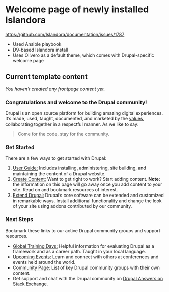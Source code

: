 # Welcome page of newly installed Islandora

https://github.com/Islandora/documentation/issues/1787
* Used Ansible playbook
* D9-based Islandora install
* Uses Olivero as a default theme, which comes with Drupal-specific welcome page

## Current template content
<em>You haven’t created any frontpage content yet.</em>

### Congratulations and welcome to the Drupal community!
Drupal is an open source platform for building amazing digital experiences. It’s made, used, taught, documented, and marketed by the <a href="#">values</a>, collaborating together in a respectful manner. As we like to say:
<blockquote>Come for the code, stay for the community.</blockquote>

### Get Started
There are a few ways to get started with Drupal:
1. <a href="#">User Guide:</a> Includes installing, administering, site building, and maintaining the content of a Drupal website.
1. <a href="#">Create Content:</a> Want to get right to work? Start adding content. <strong>Note:</strong> the information on this page will go away once you add content to your site. Read on and bookmark resources of interest.
1. <a href="#">Extend Drupal:</a> Drupal’s core software can be extended and customized in remarkable ways. Install additional functionality and change the look of your site using addons contributed by our community.

### Next Steps
Bookmark these links to our active Drupal community groups and support resources.
* <a href="#">Global Training Days:</a> Helpful information for evaluating Drupal as a framework and as a career path. Taught in your local language.
* <a href="#">Upcoming Events:</a> Learn and connect with others at conferences and events held around the world.
* <a href="#">Community Page:</a> List of key Drupal community groups with their own content.
* Get support and chat with the Drupal community on <a href="#">Drupal Answers on Stack Exchange</a>.
